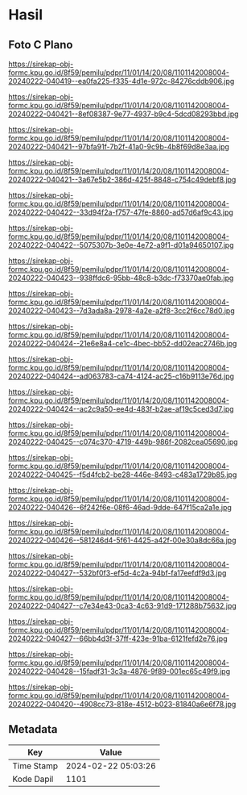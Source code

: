 # Hasil

## Foto C Plano

https://sirekap-obj-formc.kpu.go.id/8f59/pemilu/pdpr/11/01/14/20/08/1101142008004-20240222-040419--ea0fa225-f335-4d1e-972c-84276cddb906.jpg

https://sirekap-obj-formc.kpu.go.id/8f59/pemilu/pdpr/11/01/14/20/08/1101142008004-20240222-040421--8ef08387-9e77-4937-b9c4-5dcd08293bbd.jpg

https://sirekap-obj-formc.kpu.go.id/8f59/pemilu/pdpr/11/01/14/20/08/1101142008004-20240222-040421--97bfa91f-7b2f-41a0-9c9b-4b8f69d8e3aa.jpg

https://sirekap-obj-formc.kpu.go.id/8f59/pemilu/pdpr/11/01/14/20/08/1101142008004-20240222-040421--3a67e5b2-386d-425f-8848-c754c49debf8.jpg

https://sirekap-obj-formc.kpu.go.id/8f59/pemilu/pdpr/11/01/14/20/08/1101142008004-20240222-040422--33d94f2a-f757-47fe-8860-ad57d6af9c43.jpg

https://sirekap-obj-formc.kpu.go.id/8f59/pemilu/pdpr/11/01/14/20/08/1101142008004-20240222-040422--5075307b-3e0e-4e72-a9f1-d01a94650107.jpg

https://sirekap-obj-formc.kpu.go.id/8f59/pemilu/pdpr/11/01/14/20/08/1101142008004-20240222-040423--938ffdc6-95bb-48c8-b3dc-f73370ae0fab.jpg

https://sirekap-obj-formc.kpu.go.id/8f59/pemilu/pdpr/11/01/14/20/08/1101142008004-20240222-040423--7d3ada8a-2978-4a2e-a2f8-3cc2f6cc78d0.jpg

https://sirekap-obj-formc.kpu.go.id/8f59/pemilu/pdpr/11/01/14/20/08/1101142008004-20240222-040424--21e6e8a4-ce1c-4bec-bb52-dd02eac2746b.jpg

https://sirekap-obj-formc.kpu.go.id/8f59/pemilu/pdpr/11/01/14/20/08/1101142008004-20240222-040424--ad063783-ca74-4124-ac25-c16b9113e76d.jpg

https://sirekap-obj-formc.kpu.go.id/8f59/pemilu/pdpr/11/01/14/20/08/1101142008004-20240222-040424--ac2c9a50-ee4d-483f-b2ae-af19c5ced3d7.jpg

https://sirekap-obj-formc.kpu.go.id/8f59/pemilu/pdpr/11/01/14/20/08/1101142008004-20240222-040425--c074c370-4719-449b-986f-2082cea05690.jpg

https://sirekap-obj-formc.kpu.go.id/8f59/pemilu/pdpr/11/01/14/20/08/1101142008004-20240222-040425--f5d4fcb2-be28-446e-8493-c483a1729b85.jpg

https://sirekap-obj-formc.kpu.go.id/8f59/pemilu/pdpr/11/01/14/20/08/1101142008004-20240222-040426--6f242f6e-08f6-46ad-9dde-647f15ca2a1e.jpg

https://sirekap-obj-formc.kpu.go.id/8f59/pemilu/pdpr/11/01/14/20/08/1101142008004-20240222-040426--581246d4-5f61-4425-a42f-00e30a8dc66a.jpg

https://sirekap-obj-formc.kpu.go.id/8f59/pemilu/pdpr/11/01/14/20/08/1101142008004-20240222-040427--532bf0f3-ef5d-4c2a-94bf-fa17eefdf9d3.jpg

https://sirekap-obj-formc.kpu.go.id/8f59/pemilu/pdpr/11/01/14/20/08/1101142008004-20240222-040427--c7e34e43-0ca3-4c63-91d9-171288b75632.jpg

https://sirekap-obj-formc.kpu.go.id/8f59/pemilu/pdpr/11/01/14/20/08/1101142008004-20240222-040427--66bb4d3f-37ff-423e-91ba-6121fefd2e76.jpg

https://sirekap-obj-formc.kpu.go.id/8f59/pemilu/pdpr/11/01/14/20/08/1101142008004-20240222-040428--15fadf31-3c3a-4876-9f89-001ec65c49f9.jpg

https://sirekap-obj-formc.kpu.go.id/8f59/pemilu/pdpr/11/01/14/20/08/1101142008004-20240222-040420--4908cc73-818e-4512-b023-81840a6e6f78.jpg


## Metadata

| Key        | Value               |
| ---------- | ------------------- |
| Time Stamp | 2024-02-22 05:03:26 |
| Kode Dapil | 1101                |




